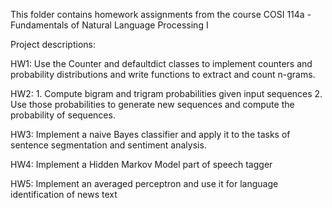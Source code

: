 This folder contains homework assignments from the course COSI 114a - Fundamentals of Natural Language Processing I

Project descriptions:
  
  HW1: Use the Counter and defaultdict classes to implement counters and probability distributions and write functions to extract and count n-grams.
  
  HW2: 1. Compute bigram and trigram probabilities given input sequences
       2. Use those probabilities to generate new sequences and compute the probability of sequences.
 
  HW3: Implement a naive Bayes classifier and apply it to the tasks of sentence segmentation and sentiment analysis.
  
  HW4: Implement a Hidden Markov Model part of speech tagger
  
  HW5: Implement an averaged perceptron and use it for language identification of news text

